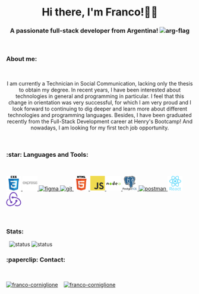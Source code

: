<h1 align="center">Hi there, I'm Franco!👋😃</h1>
<h3 align="center">A passionate full-stack developer from Argentina! <img src="https://emojigraph.org/media/72/google/flag-argentina_1f1e6-1f1f7.png" alt="arg-flag" width="30" height="30" /></h3>

<br />
<h3 align="left">About me:</h3>&nbsp;
<p align="center">I am currently a Technician in Social Communication, lacking only the thesis to obtain my degree. In recent years, I have been interested about technologies in general and programming in particular. I feel that this change in orientation was very successful, for which I am very proud and I look forward to continuing to dig deeper and learn more about different technologies and programming languages. Besides, I have been graduated recently from the Full-Stack Development career at Henry's Bootcamp! And nowadays, I am looking for my first tech job opportunity.</p>

<br />
<h3 align="left">:star: Languages and Tools:</h3>&nbsp;
<p align="left"> <a href="https://www.w3schools.com/css/" target="_blank" rel="noreferrer"> <img src="https://raw.githubusercontent.com/devicons/devicon/master/icons/css3/css3-original-wordmark.svg" alt="css3" width="40" height="40"/> </a> <a href="https://expressjs.com" target="_blank" rel="noreferrer"> <img src="https://raw.githubusercontent.com/devicons/devicon/master/icons/express/express-original-wordmark.svg" alt="express" width="40" height="40"/> </a> <a href="https://www.figma.com/" target="_blank" rel="noreferrer"> <img src="https://www.vectorlogo.zone/logos/figma/figma-icon.svg" alt="figma" width="40" height="40"/> </a> <a href="https://git-scm.com/" target="_blank" rel="noreferrer"> <img src="https://www.vectorlogo.zone/logos/git-scm/git-scm-icon.svg" alt="git" width="40" height="40"/> </a> <a href="https://www.w3.org/html/" target="_blank" rel="noreferrer"> <img src="https://raw.githubusercontent.com/devicons/devicon/master/icons/html5/html5-original-wordmark.svg" alt="html5" width="40" height="40"/> </a> <a href="https://developer.mozilla.org/en-US/docs/Web/JavaScript" target="_blank" rel="noreferrer"> <img src="https://raw.githubusercontent.com/devicons/devicon/master/icons/javascript/javascript-original.svg" alt="javascript" width="40" height="40"/> </a> <a href="https://nodejs.org" target="_blank" rel="noreferrer"> <img src="https://raw.githubusercontent.com/devicons/devicon/master/icons/nodejs/nodejs-original-wordmark.svg" alt="nodejs" width="40" height="40"/> </a> <a href="https://www.postgresql.org" target="_blank" rel="noreferrer"> <img src="https://raw.githubusercontent.com/devicons/devicon/master/icons/postgresql/postgresql-original-wordmark.svg" alt="postgresql" width="40" height="40"/> </a> <a href="https://postman.com" target="_blank" rel="noreferrer"> <img src="https://www.vectorlogo.zone/logos/getpostman/getpostman-icon.svg" alt="postman" width="40" height="40"/> </a> <a href="https://reactjs.org/" target="_blank" rel="noreferrer"> <img src="https://raw.githubusercontent.com/devicons/devicon/master/icons/react/react-original-wordmark.svg" alt="react" width="40" height="40"/> </a> <a href="https://redux.js.org" target="_blank" rel="noreferrer"> <img src="https://raw.githubusercontent.com/devicons/devicon/master/icons/redux/redux-original.svg" alt="redux" width="40" height="40"/> </a> </p>

<br />
<h3 align="left">Stats:</h3>&nbsp;
<img src="https://github-readme-stats.vercel.app/api?username=francormin&show_icons=true&theme=dark" alt="status" />
<img src="https://github-readme-stats.vercel.app/api/top-langs/?username=francormin&theme=dark" alt="status" />

<br />
<h3 align="left">:paperclip: Contact:</h3>&nbsp;
<p align="left">
  <a href="https://linkedin.com/in/franco-corniglione/" target="_blank" rel="noreferrer"><img align="center" src="https://raw.githubusercontent.com/rahuldkjain/github-profile-readme-generator/master/src/images/icons/Social/linked-in-alt.svg" alt="franco-corniglione" height="40" width="40" /></a>&nbsp;&nbsp;&nbsp;
  <a href="mailto:francocorniglione5@gmail.com" target="_blank" rel="noreferrer"><img align="center" src="https://cdn-icons-png.flaticon.com/512/732/732200.png" alt="franco-corniglione" height="40" width="40" /></a>
</p>
